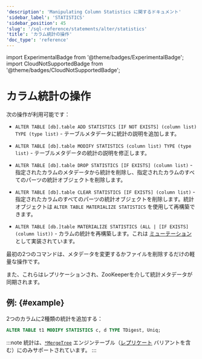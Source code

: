 ```yaml
---
'description': 'Manipulating Column Statistics に関するドキュメント'
'sidebar_label': 'STATISTICS'
'sidebar_position': 45
'slug': '/sql-reference/statements/alter/statistics'
'title': 'カラム統計の操作'
'doc_type': 'reference'
---
```


import ExperimentalBadge from '@theme/badges/ExperimentalBadge';
import CloudNotSupportedBadge from '@theme/badges/CloudNotSupportedBadge';


# カラム統計の操作

<ExperimentalBadge/>
<CloudNotSupportedBadge/>

次の操作が利用可能です：

-   `ALTER TABLE [db].table ADD STATISTICS [IF NOT EXISTS] (column list) TYPE (type list)` - テーブルメタデータに統計の説明を追加します。

-   `ALTER TABLE [db].table MODIFY STATISTICS (column list) TYPE (type list)` - テーブルメタデータの統計の説明を修正します。

-   `ALTER TABLE [db].table DROP STATISTICS [IF EXISTS] (column list)` - 指定されたカラムのメタデータから統計を削除し、指定されたカラムのすべてのパーツの統計オブジェクトを削除します。

-   `ALTER TABLE [db].table CLEAR STATISTICS [IF EXISTS] (column list)` - 指定されたカラムのすべてのパーツの統計オブジェクトを削除します。統計オブジェクトは `ALTER TABLE MATERIALIZE STATISTICS` を使用して再構築できます。

-   `ALTER TABLE [db.]table MATERIALIZE STATISTICS (ALL | [IF EXISTS] (column list))` - カラムの統計を再構築します。これは [ミューテーション](../../../sql-reference/statements/alter/index.md#mutations)として実装されています。

最初の2つのコマンドは、メタデータを変更するかファイルを削除するだけの軽量な操作です。

また、これらはレプリケーションされ、ZooKeeperを介して統計メタデータが同期されます。

## 例: {#example}

2つのカラムに2種類の統計を追加する：

```sql
ALTER TABLE t1 MODIFY STATISTICS c, d TYPE TDigest, Uniq;
```

:::note
統計は、[`*MergeTree`](../../../engines/table-engines/mergetree-family/mergetree.md) エンジンテーブル（[レプリケート](../../../engines/table-engines/mergetree-family/replication.md) バリアントを含む）にのみサポートされています。
:::
